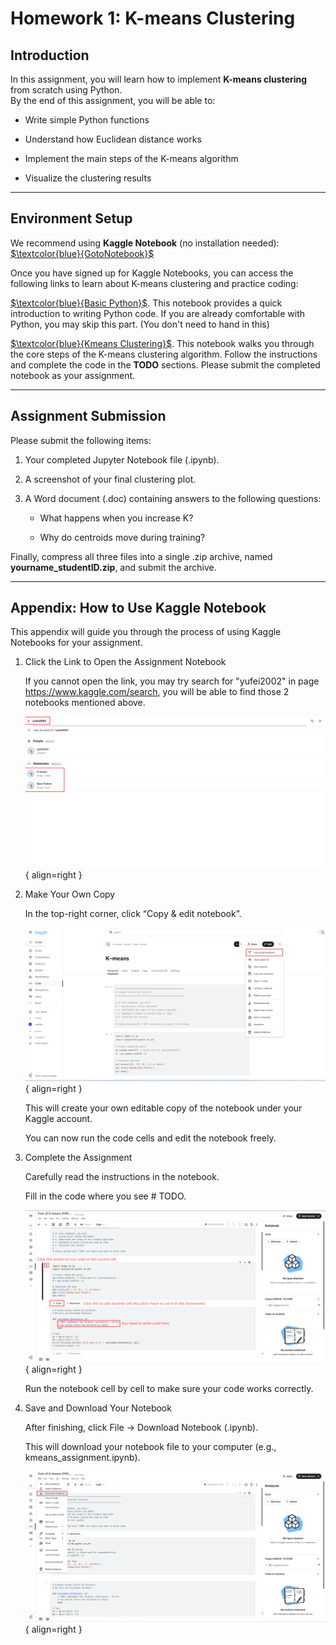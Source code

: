 # Homework 1: K-means Clustering

##  Introduction
In this assignment, you will learn how to implement **K-means clustering** from scratch using Python.  
By the end of this assignment, you will be able to:

- Write simple Python functions

- Understand how Euclidean distance works

- Implement the main steps of the K-means algorithm

- Visualize the clustering results

---

##  Environment Setup
We recommend using **Kaggle Notebook** (no installation needed):  
 [$\textcolor{blue}{GotoNotebook}$](https://www.kaggle.com/code)

Once you have signed up for Kaggle Notebooks, you can access the following links to learn about K-means clustering and practice coding:

 [$\textcolor{blue}{Basic Python}$](https://www.kaggle.com/code/yufei2002/basic-python). This notebook provides a quick introduction to writing Python code. If you are already comfortable with Python, you may skip this part. (You don't need to hand in this)

 [$\textcolor{blue}{Kmeans Clustering}$](https://www.kaggle.com/code/yufei2002/k-means). This notebook walks you through the core steps of the K-means clustering algorithm. Follow the instructions and complete the code in the **TODO** sections. Please submit the completed notebook as your assignment.

---

## Assignment Submission

Please submit the following items:

1. Your completed Jupyter Notebook file (.ipynb).

2. A screenshot of your final clustering plot.

3. A Word document (.doc) containing answers to the following questions:

    * What happens when you increase K?

    * Why do centroids move during training?

Finally, compress all three files into a single .zip archive, named **yourname_studentID.zip**, and submit the archive.

---

## Appendix: How to Use Kaggle Notebook

This appendix will guide you through the process of using Kaggle Notebooks for your assignment.

1. Click the Link to Open the Assignment Notebook

    If you cannot open the link, you may try search for "yufei2002" in page https://www.kaggle.com/search, you will be able to find those 2 notebooks mentioned above.

    ![Search page](image-3.png){ align=right }


2. Make Your Own Copy

    In the top-right corner, click “Copy & edit notebook”.

    ![Create your own copy](image.png){ align=right }

    This will create your own editable copy of the notebook under your Kaggle account.

    You can now run the code cells and edit the notebook freely.


3. Complete the Assignment

    Carefully read the instructions in the notebook.

    Fill in the code where you see # TODO.

    ![Write your code and run the cell](image-1.png){ align=right }

    Run the notebook cell by cell to make sure your code works correctly.


4. Save and Download Your Notebook

    After finishing, click File → Download Notebook (.ipynb).

    This will download your notebook file to your computer (e.g., kmeans_assignment.ipynb).

    ![Download notebook](image-2.png){ align=right }
